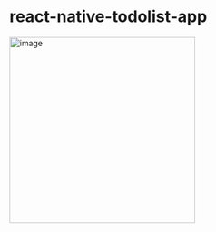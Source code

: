 # react-native-todolist-app

<img width="327" alt="image" src="https://user-images.githubusercontent.com/16997252/231789439-2af2a362-dab7-4b2c-9310-46c2c9b76fd1.png">
